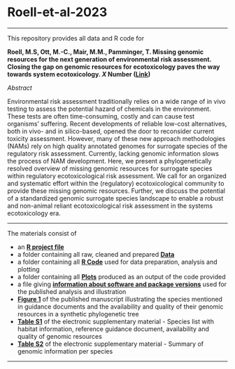 # Roell-et-al-2023

---

This repository provides all data and R code for 
  
**Roell, M.S, Ott, M.-C., Mair, M.M., Pamminger, T. Missing genomic resources for the next generation of environmental risk assessment. Closing the gap on genomic resources for ecotoxicology paves the way towards system ecotoxicology. *X* Number ([Link](Link))** 
    
      
*Abstract*  

Environmental risk assessment traditionally relies on a wide range of in vivo testing to assess the potential hazard of chemicals in the environment. These tests are often time-consuming, costly and can cause test organisms’ suffering. Recent developments of reliable low-cost alternatives, both in vivo- and in silico-based, opened the door to reconsider current toxicity assessment. However, many of these new approach methodologies (NAMs) rely on high quality annotated genomes for surrogate species of the regulatory risk assessment. Currently, lacking genomic information slows the process of NAM development. Here, we present a phylogenetically resolved overview of missing genomic resources for surrogate species within regulatory ecotoxicological risk assessment. We call for an organized and systematic effort within the (regulatory) ecotoxicological community to provide these missing genomic resources. Further, we discuss the potential of a standardized genomic surrogate species landscape to enable a robust and non-animal reliant ecotoxicological risk assessment in the systems ecotoxicology era.

 ---
  
The materials consist of

* an [**R project file**](https://github.com/magdalenammair/Roell-et-al-2023/tree/master/Roell-et-al-2023.Rproj)
* a folder containing all raw, cleaned and prepared [**Data**](https://github.com/magdalenammair/Roell-et-al-2023/tree/master/Data)
* a folder containing all [**R Code**](https://github.com/magdalenammair/Roell-et-al-2023/tree/master/Code) used for data preparation, analysis and plotting
* a folder containing all [**Plots**](https://github.com/magdalenammair/Roell-et-al-2023/tree/master/Plots) produced as an output of the code provided
* a file giving [**information about software and package versions**](https://github.com/magdalenammair/Roell-et-al-2023/tree/master/session_info.txt) used for the published analysis and illustration
* [**Figure 1**](https://github.com/magdalenammair/Roell-et-al-2023/tree/master/figure01.png) of the published manuscript illustrating the species mentioned in guidance documents and the availability and quality of their genomic resources in a synthetic phylogenetic tree
* [**Table S1**](https://github.com/magdalenammair/Roell-et-al-2023/tree/master/ESM_Table_S1.xlsx) of the electronic supplementary material - Species list with habitat information, reference guidance document, availability and quality of genomic resources 
* [**Table S2**](https://github.com/magdalenammair/Roell-et-al-2023/tree/master/ESM_Table_S2.xlsx) of the electronic supplementary material - Summary of genomic information per species
---



